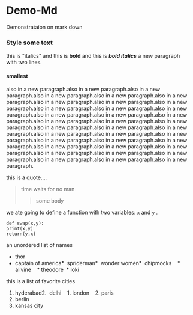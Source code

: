 # Demo-Md
Demonstrataion on mark down
### Style some text
this is "italics" and this is __bold__
and this is ***bold italics***
a new paragraph<br>with two lines.
#### smallest
also in a new paragraph.also in a new paragraph.also in a new paragraph.also in a new paragraph.also in a new paragraph.also in a new paragraph.also in a new paragraph.also in a new paragraph.also in a new paragraph.also in a new paragraph.also in a new paragraph.also in a new paragraph.also in a new paragraph.also in a new paragraph.also in a new paragraph.also in a new paragraph.also in a new paragraph.also in a new paragraph.also in a new paragraph.also in a new paragraph.also in a new paragraph.also in a new paragraph.also in a new paragraph.also in a new paragraph.also in a new paragraph.also in a new paragraph.also in a new paragraph.also in a new paragraph.also in a new paragraph.also in a new paragraph.also in a new paragraph.also in a new paragraph.also in a new paragraph.also in a new paragraph.also in a new paragraph.also in a new paragraph.



this is a quote....
> time waits for no man
> > some body


we ate going to define a function with two variables: `x` and `y` .
```
def swap(x,y):
print(x,y)
return(y,x)
```



an unordered list of names
* thor
* captain of america*  spriderman*  wonder women*  chipmocks    * alivine    * theodore  * loki

this is a list of favorite cities
1. hyderabad2.  delhi    1. london    2. paris
3. berlin
4. kansas city

